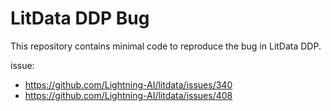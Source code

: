 # LitData DDP Bug

This repository contains minimal code to reproduce the bug in LitData DDP.

issue:
- https://github.com/Lightning-AI/litdata/issues/340
- https://github.com/Lightning-AI/litdata/issues/408

